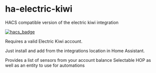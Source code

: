 # ha-electric-kiwi
HACS compatible version of the electric kiwi integration

[![hacs_badge](https://img.shields.io/badge/HACS-Custom-41BDF5.svg?style=for-the-badge)](https://github.com/hacs/integration)


Requires a valid Electric Kiwi account.

Just install and add from the integrations location in Home Assistant.

Provides a list of sensors from your account balance
Selectable HOP as well as an entity to use for automations



